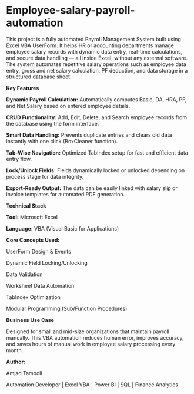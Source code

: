 # Employee-salary-payroll-automation

This project is a fully automated Payroll Management System built using Excel VBA UserForm.
It helps HR or accounting departments manage employee salary records with dynamic data entry, real-time calculations, and secure data handling — all inside Excel, without any external software.
The system automates repetitive salary operations such as employee data entry, gross and net salary calculation, PF deduction, and data storage in a structured database sheet.

**Key Features**

**Dynamic Payroll Calculation:**
Automatically computes Basic, DA, HRA, PF, and Net Salary based on entered employee details.

**CRUD Functionality:**
Add, Edit, Delete, and Search employee records from the database using the form interface.

**Smart Data Handling:**
Prevents duplicate entries and clears old data instantly with one click (BoxCleaner function).

**Tab-Wise Navigation:**
Optimized TabIndex setup for fast and efficient data entry flow.

**Lock/Unlock Fields:**
Fields dynamically locked or unlocked depending on process stage for data integrity.

**Export-Ready Output:**
The data can be easily linked with salary slip or invoice templates for automated PDF generation.

**Technical Stack**

**Tool:** Microsoft Excel

**Language:** VBA (Visual Basic for Applications)

**Core Concepts Used:**

UserForm Design & Events

Dynamic Field Locking/Unlocking

Data Validation

Worksheet Data Automation

TabIndex Optimization

Modular Programming (Sub/Function Procedures)

**Business Use Case**

Designed for small and mid-size organizations that maintain payroll manually.
This VBA automation reduces human error, improves accuracy, and saves hours of manual work in employee salary processing every month.

**Author:**

Amjad Tamboli

Automation Developer | Excel VBA | Power BI | SQL | Finance Analytics
